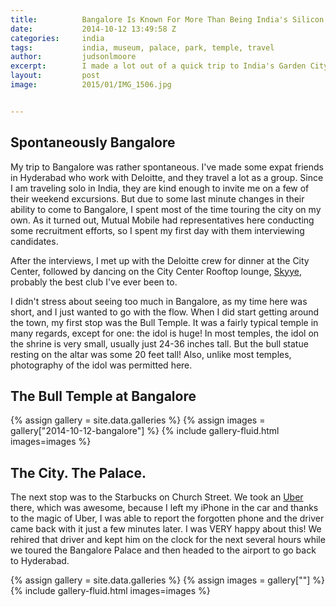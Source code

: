 ```yaml
---
title:			Bangalore Is Known For More Than Being India's Silicon Valley
date:			2014-10-12 13:49:58 Z
categories:		india
tags:			india, museum, palace, park, temple, travel
author:			judsonlmoore
excerpt:		I made a lot out of a quick trip to India's Garden City, Bangalore. Temples of bulls, parks, and rooftop discos make Bangalore a must-visit destination.
layout:			post
image:			2015/01/IMG_1506.jpg


---
```


## Spontaneously Bangalore

My trip to Bangalore was rather spontaneous. I've made some expat friends in Hyderabad who work with Deloitte, and they travel a lot as a group. Since I am traveling solo in India, they are kind enough to invite me on a few of their weekend excursions. But due to some last minute changes in their ability to come to Bangalore, I spent most of the time touring the city on my own. As it turned out, Mutual Mobile had representatives here conducting some recruitment efforts, so I spent my first day with them interviewing candidates.

After the interviews, I met up with the Deloitte crew for dinner at the City Center, followed by dancing on the City Center Rooftop lounge, [Skyye](http://www.skyye.in/), probably the best club I've ever been to.

I didn't stress about seeing too much in Bangalore, as my time here was short, and I just wanted to go with the flow. When I did start getting around the town, my first stop was the Bull Temple. It was a fairly typical temple in many regards, except for one: the idol is huge! In most temples, the idol on the shrine is very small, usually just 24-36 inches tall. But the bull statue resting on the altar was some 20 feet tall! Also, unlike most temples, photography of the idol was permitted here.

## The Bull Temple at Bangalore

{% assign gallery = site.data.galleries %}
{% assign images = gallery["2014-10-12-bangalore"] %}
{% include gallery-fluid.html images=images %}

## The City. The Palace.

The next stop was to the Starbucks on Church Street. We took an [Uber](https://www.uber.com/invite/uberjudsonlmoore) there, which was awesome, because I left my iPhone in the car and thanks to the magic of Uber, I was able to report the forgotten phone and the driver came back with it just a few minutes later. I was VERY happy about this! We rehired that driver and kept him on the clock for the next several hours while we toured the Bangalore Palace and then headed to the airport to go back to Hyderabad.

{% assign gallery = site.data.galleries %}
{% assign images = gallery[""] %}
{% include gallery-fluid.html images=images %}
